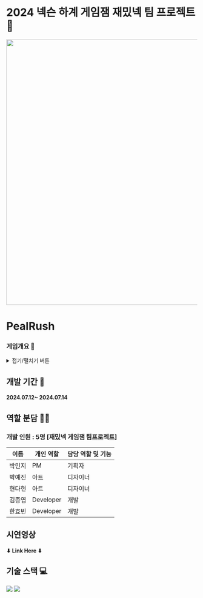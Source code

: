 # 2024 넥슨 하계 게임잼 재밌넥 팀 프로젝트 👥
<img width="700" src="https://github.com/user-attachments/assets/011a1e6d-f814-4586-a700-9cf226ff86f5">

# PealRush


### 게임개요 🔎
<details>
<summary>접기/펼치기 버튼</summary> 
<div markdown="1">

#### 시스템 테마


#### 조작
#### 게임 설명


#### 아이템 설명


#### 재난 기믹


</div>
</details>

## 개발 기간 📅
#### 2024.07.12~ 2024.07.14

## 역할 분담 🧑‍💻
### 개발 인원 : 5명 [재밌넥 게임잼 팀프로젝트]
| 이름 | 개인 역할 | 담당 역할 및 기능 |
| ------ | ---------- | ------ |
| 박민지 | PM | 기획자 |
| 박예진 | 아트 | 디자이너 |
| 현다헌 | 아트 | 디자이너 |
| 김종엽 | Developer | 개발 |
| 한효빈 | Developer | 개발 |


## 시연영상 
#### ⬇ Link Here ⬇

 
## 기술 스택 💻
<img src="https://img.shields.io/badge/Unity-FFFFFF?style=for-the-badge&logo=Unity&logoColor=black">
<img src="https://img.shields.io/badge/csharp-512BD4?style=for-the-badge&logo=csharp&logoColor=white">
